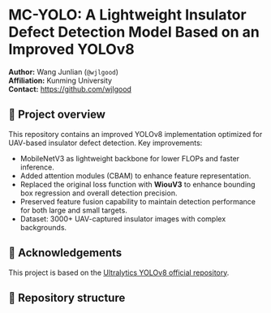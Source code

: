 # MC-YOLO: A Lightweight Insulator Defect Detection Model Based on an Improved YOLOv8

**Author:** Wang Junlian (`@wjlgood`)  
**Affiliation:** Kunming University  
**Contact:** https://github.com/wjlgood

## 🚀 Project overview
This repository contains an improved YOLOv8 implementation optimized for UAV-based insulator defect detection.
Key improvements:
- MobileNetV3 as lightweight backbone for lower FLOPs and faster inference.
- Added attention modules (CBAM) to enhance feature representation.
- Replaced the original loss function with **WiouV3** to enhance bounding box regression and overall detection precision.
- Preserved feature fusion capability to maintain detection performance for both large and small targets.
- Dataset: 3000+ UAV-captured insulator images with complex backgrounds.

## 📜 Acknowledgements 
This project is based on the [Ultralytics YOLOv8 official repository](https://github.com/ultralytics/ultralytics).

## 📁 Repository structure

